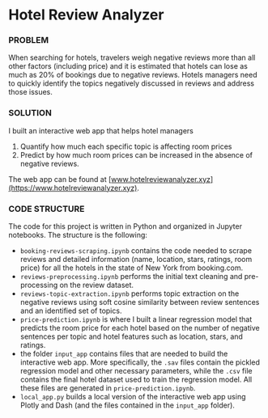 # Hotel Review Analyzer  

### PROBLEM

When searching for hotels, travelers weigh negative reviews more than all other factors (including price) and it is estimated that hotels can lose as much as 20% of bookings due to negative reviews. Hotels managers need to quickly identify the topics negatively discussed in reviews and address those issues.  

### SOLUTION

I built an interactive web app that helps hotel managers  
1. Quantify how much each specific topic is affecting room prices
2. Predict by how much room prices can be increased in the absence of negative reviews.  

The web app can be found at [www.hotelreviewanalyzer.xyz](https://www.hotelreviewanalyzer.xyz).  

### CODE STRUCTURE

The code for this project is written in Python and organized in Jupyter notebooks. The structure is the following:  
- `booking-reviews-scraping.ipynb` contains the code needed to scrape reviews and detailed information (name, location, stars, ratings, room price) for all the hotels in the state of New York from booking.com.
- `reviews-preprocessing.ipynb` performs the initial text cleaning and pre-processing on the review dataset.
- `reviews-topic-extraction.ipynb` performs topic extraction on the negative reviews using soft cosine similarity between review sentences and an identified set of topics.
- `price-prediction.ipynb` is where I built a linear regression model that predicts the room price for each hotel based on the number of negative sentences per topic and hotel features such as location, stars, and ratings.
- the folder `input_app` contains files that are needed to build the interactive web app. More specifically, the `.sav` files contain the pickled regression model and other necessary parameters, while the `.csv` file contains the final hotel dataset used to train the regression model. All these files are generated in `price-prediction.ipynb`.
- `local_app.py` builds a local version of the interactive web app using Plotly and Dash (and the files contained in the `input_app` folder).



